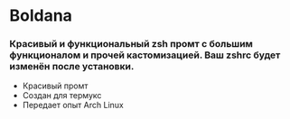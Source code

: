 # Boldana
### Красивый и функциональный zsh промт с большим функционалом и прочей кастомизацией. Ваш zshrc будет изменён после установки.

- Красивый промт
- Создан для термукс
- Передает опыт Arch Linux
